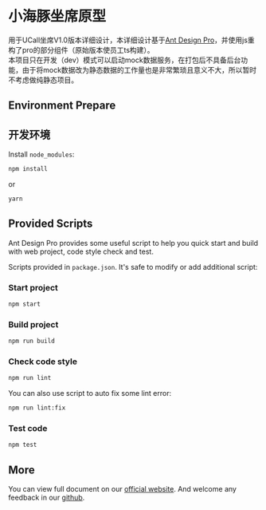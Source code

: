 # 小海豚坐席原型

用于UCall坐席V1.0版本详细设计，本详细设计基于[Ant Design Pro](https://pro.ant.design)，并使用js重构了pro的部分组件（原始版本使员工ts构建）。  
本项目只在开发（dev）模式可以启动mock数据服务，在打包后不具备后台功能，由于将mock数据改为静态数据的工作量也是非常繁琐且意义不大，所以暂时不考虑做纯静态项目。

## Environment Prepare
## 开发环境

Install `node_modules`:

```bash
npm install
```

or

```bash
yarn
```

## Provided Scripts

Ant Design Pro provides some useful script to help you quick start and build with web project, code style check and test.

Scripts provided in `package.json`. It's safe to modify or add additional script:

### Start project

```bash
npm start
```

### Build project

```bash
npm run build
```

### Check code style

```bash
npm run lint
```

You can also use script to auto fix some lint error:

```bash
npm run lint:fix
```

### Test code

```bash
npm test
```

## More

You can view full document on our [official website](https://pro.ant.design). And welcome any feedback in our [github](https://github.com/ant-design/ant-design-pro).
